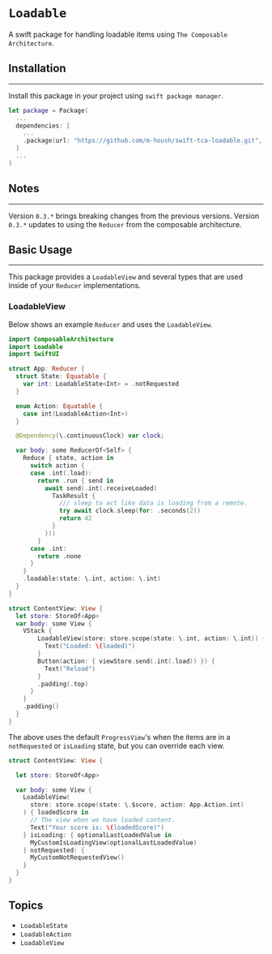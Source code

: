 # ``Loadable``

A swift package for handling loadable items using `The Composable Architecture`.

## Installation
-------------------
Install this package in your project using `swift package manager`.

```swift
let package = Package(
  ...
  dependencies: [
    ...
    .package(url: "https://github.com/m-housh/swift-tca-loadable.git", from: "0.2.0")
  ]
  ...
)

```

## Notes
----------

Version `0.3.*` brings breaking changes from the previous versions. Version `0.3.*` updates to using the
`Reducer` from the composable architecture.

## Basic Usage
----------------

This package provides a `LoadableView` and several types that are used inside of your `Reducer`
implementations.

### LoadableView

Below shows an example `Reducer` and uses the `LoadableView`.

```swift
import ComposableArchitecture
import Loadable
import SwiftUI

struct App: Reducer {
  struct State: Equatable {
    var int: LoadableState<Int> = .notRequested
  }

  enum Action: Equatable {
    case int(LoadableAction<Int>)
  }

  @Dependency(\.continuousClock) var clock;

  var body: some ReducerOf<Self> {
    Reduce { state, action in
      switch action {
      case .int(.load):
        return .run { send in
          await send(.int(.receiveLoaded(
            TaskResult {
              /// sleep to act like data is loading from a remote.
              try await clock.sleep(for: .seconds(2))
              return 42
            }
          )))
        }
      case .int:
        return .none
      }
    }
    .loadable(state: \.int, action: \.int)
  }
}

struct ContentView: View {
  let store: StoreOf<App>
  var body: some View {
    VStack {
        LoadableView(store: store.scope(state: \.int, action: \.int)) { loaded in
          Text("Loaded: \(loaded)")
        }
        Button(action: { viewStore.send(.int(.load)) }) {
          Text("Reload")
        }
        .padding(.top)
      }
    }
    .padding()
  }
}
```

The above uses the default `ProgressView`'s when the items are in a `notRequested` or
`isLoading` state, but you can override each view.

```swift
struct ContentView: View {

  let store: StoreOf<App>

  var body: some View {
    LoadableView(
      store: store.scope(state: \.$score, action: App.Action.int)
    ) { loadedScore in
      // The view when we have loaded content.
      Text("Your score is: \(loadedScore)")
    } isLoading: { optionalLastLoadedValue in 
      MyCustomIsLoadingView(optionalLastLoadedValue)
    } notRequested: { 
      MyCustomNotRequestedView()
    }
  }
}
```

## Topics

- ``LoadableState``
- ``LoadableAction``
- ``LoadableView``
